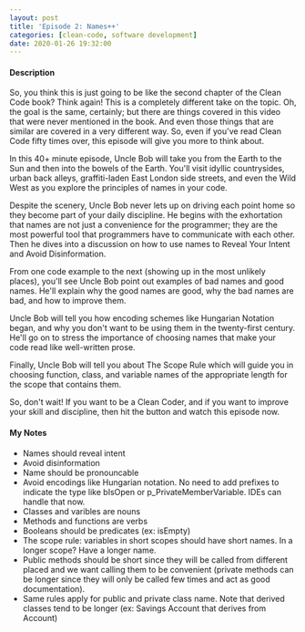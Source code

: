 ```yaml
---
layout: post
title: 'Episode 2: Names++'
categories: [clean-code, software development]
date: 2020-01-26 19:32:00
---
```


#### Description

So, you think this is just going to be like the second chapter of the Clean Code book? Think again! This is a completely different take on the topic. Oh, the goal is the same, certainly; but there are things covered in this video that were never mentioned in the book. And even those things that are similar are covered in a very different way. So, even if you've read Clean Code fifty times over, this episode will give you more to think about.

In this 40+ minute episode, Uncle Bob will take you from the Earth to the Sun and then into the bowels of the Earth. You'll visit idyllic countrysides, urban back alleys, graffiti-laden East London side streets, and even the Wild West as you explore the principles of names in your code.

Despite the scenery, Uncle Bob never lets up on driving each point home so they become part of your daily discipline. He begins with the exhortation that names are not just a convenience for the programmer; they are the most powerful tool that programmers have to communicate with each other. Then he dives into a discussion on how to use names to Reveal Your Intent and Avoid Disinformation.

From one code example to the next (showing up in the most unlikely places), you'll see Uncle Bob point out examples of bad names and good names. He'll explain why the good names are good, why the bad names are bad, and how to improve them.

Uncle Bob will tell you how encoding schemes like Hungarian Notation began, and why you don't want to be using them in the twenty-first century. He'll go on to stress the importance of choosing names that make your code read like well-written prose.

Finally, Uncle Bob will tell you about The Scope Rule which will guide you in choosing function, class, and variable names of the appropriate length for the scope that contains them.

So, don't wait! If you want to be a Clean Coder, and if you want to improve your skill and discipline, then hit the button and watch this episode now.

<!--more-->

#### My Notes

- Names should reveal intent
- Avoid disinformation
- Name should be pronouncable
- Avoid encodings like Hungarian notation. No need to add prefixes to indicate the type like bIsOpen or p_PrivateMemberVariable. IDEs can handle that now.
- Classes and varibles are nouns
- Methods and functions are verbs
- Booleans should be predicates (ex: isEmpty)
- The scope rule: variables in short scopes should have short names.
  In a longer scope? Have a longer name.
- Public methods should be short since they will be called from different placed and we want calling them to be convenient (private methods can be longer since they will only be called few times and act as good documentation).
- Same rules apply for public and private class name. Note that derived classes tend to be longer (ex: Savings Account that derives from Account)
